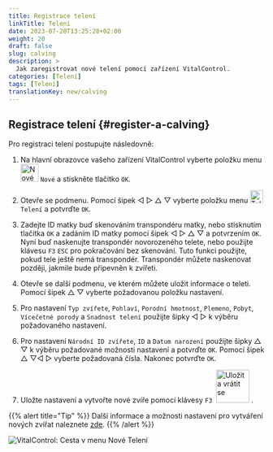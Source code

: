```yaml
---
title: Registrace telení
linkTitle: Telení
date: 2023-07-28T13:25:28+02:00
weight: 20
draft: false
slug: calving
description: >
  Jak zaregistrovat nové telení pomocí zařízení VitalControl.
categories: [Telení]
tags: [Telení]
translationKey: new/calving
---
```

## Registrace telení {#register-a-calving}

Pro registraci telení postupujte následovně:

1. Na hlavní obrazovce vašeho zařízení VitalControl vyberte položku menu <img src="/icons/main/new-animal.svg" width="35" align="bottom" alt="Nové zvíře" /> `Nové` a stiskněte tlačítko `OK`.

2. Otevře se podmenu. Pomocí šipek ◁ ▷ △ ▽ vyberte položku menu <img src="/icons/actions/calving.svg" width="25" align="bottom" alt="Telení" /> `Telení` a potvrďte `OK`.

3. Zadejte ID matky buď skenováním transpondéru matky, nebo stisknutím tlačítka `OK` a zadáním ID matky pomocí šipek ◁ ▷ △ ▽ a potvrzením `OK`. Nyní buď naskenujte transpondér novorozeného telete, nebo použijte klávesu `F3` `ESC` pro pokračování bez skenování. Tuto funkci použijte, pokud tele ještě nemá transpondér. Transpondér můžete naskenovat později, jakmile bude připevněn k zvířeti.

4. Otevře se další podmenu, ve kterém můžete uložit informace o teleti. Pomocí šipek △ ▽ vyberte požadovanou položku nastavení.

5. Pro nastavení `Typ zvířete`, `Pohlaví`, `Porodní hmotnost`, `Plemeno`, `Pobyt`, `Vícečetné porody` a `Snadnost telení` použijte šipky ◁ ▷ k výběru požadovaného nastavení.

6. Pro nastavení `Národní ID zvířete`, `ID` a `Datum narození` použijte šipky △ ▽ k výběru požadované možnosti nastavení a potvrďte `OK`. Pomocí šipek △ ▽◁ ▷ vyberte požadovaná čísla. Nakonec potvrďte `OK`.

7. Uložte nastavení a vytvořte nové zvíře pomocí klávesy `F3` &nbsp;<img src="/icons/footer/save_exit.svg" width="65" align="bottom" alt="Uložit a vrátit se" />&nbsp;.

{{% alert title="Tip" %}}
Další informace a možnosti nastavení pro vytváření nových zvířat naleznete [zde](../../settings/animal-registration/).
{{% /alert %}}


   ![VitalControl: Cesta v menu Nové Telení](../images/calving.png "Zaregistrujte telení")
